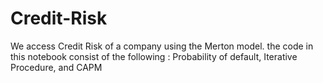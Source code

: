 # Credit-Risk
We access Credit Risk of a company using the Merton model. the code in this notebook consist of the following : Probability of default,  Iterative Procedure, and  CAPM
